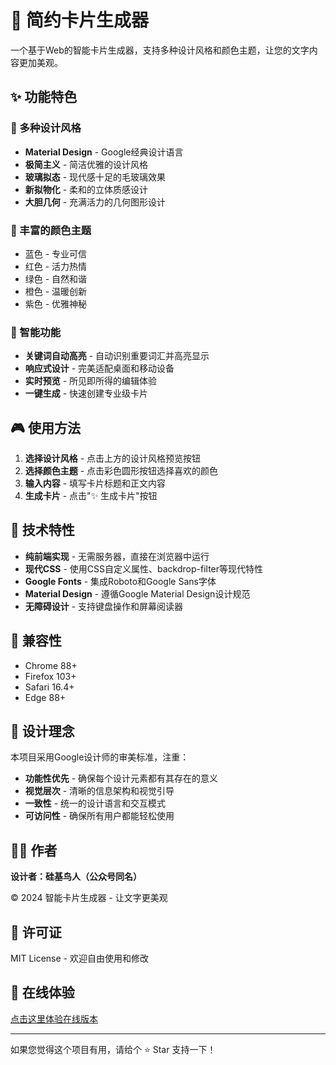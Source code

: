 # 🎨 简约卡片生成器

一个基于Web的智能卡片生成器，支持多种设计风格和颜色主题，让您的文字内容更加美观。

## ✨ 功能特色

### 🎯 多种设计风格
- **Material Design** - Google经典设计语言
- **极简主义** - 简洁优雅的设计风格
- **玻璃拟态** - 现代感十足的毛玻璃效果
- **新拟物化** - 柔和的立体质感设计
- **大胆几何** - 充满活力的几何图形设计

### 🌈 丰富的颜色主题
- 蓝色 - 专业可信
- 红色 - 活力热情
- 绿色 - 自然和谐
- 橙色 - 温暖创新
- 紫色 - 优雅神秘

### 🚀 智能功能
- **关键词自动高亮** - 自动识别重要词汇并高亮显示
- **响应式设计** - 完美适配桌面和移动设备
- **实时预览** - 所见即所得的编辑体验
- **一键生成** - 快速创建专业级卡片

## 🎮 使用方法

1. **选择设计风格** - 点击上方的设计风格预览按钮
2. **选择颜色主题** - 点击彩色圆形按钮选择喜欢的颜色
3. **输入内容** - 填写卡片标题和正文内容
4. **生成卡片** - 点击"✨ 生成卡片"按钮

## 🔧 技术特性

- **纯前端实现** - 无需服务器，直接在浏览器中运行
- **现代CSS** - 使用CSS自定义属性、backdrop-filter等现代特性
- **Google Fonts** - 集成Roboto和Google Sans字体
- **Material Design** - 遵循Google Material Design设计规范
- **无障碍设计** - 支持键盘操作和屏幕阅读器

## 📱 兼容性

- Chrome 88+
- Firefox 103+
- Safari 16.4+
- Edge 88+

## 🎨 设计理念

本项目采用Google设计师的审美标准，注重：
- **功能性优先** - 确保每个设计元素都有其存在的意义
- **视觉层次** - 清晰的信息架构和视觉引导
- **一致性** - 统一的设计语言和交互模式
- **可访问性** - 确保所有用户都能轻松使用

## 👨‍💻 作者

**设计者：硅基鸟人（公众号同名）**

© 2024 智能卡片生成器 - 让文字更美观

## 📄 许可证

MIT License - 欢迎自由使用和修改

## 🌟 在线体验

[点击这里体验在线版本](https://qcmuu.github.io/simple-card-generator/)

---

如果您觉得这个项目有用，请给个 ⭐ Star 支持一下！

